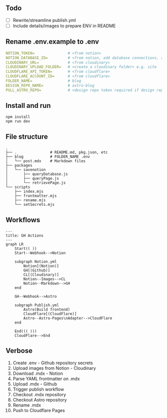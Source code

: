 ## Todo

- [ ] Rewrite/streamline publish.yml
- [ ] Include details/images to prepare ENV in README

## Rename .env.example to .env
```yaml
NOTION_TOKEN=               # <from notion>
NOTION_DATABASE_ID=         # <from notion, add database connections, read access>
CLOUDINARY_URL=             # <from cloudinary>
CLOUDINARY_UPLOAD_FOLDER=   # <create a cloudinary folder> e.g. site
CLOUDFLARE_API_TOKEN=       # <from cloudflare>
CLOUDFLARE_ACCOUNT_ID=      # <from cloudflare>
FOLDER_NAME=                # blog
DESIGN_REPO_NAME=           # astro-blog
PULL_ASTRO_REPO=            # <design repo token required if design repo is PRIVATE>
```

## Install and run
```
npm install
npm run dev
```

## File structure

```tree
.
├── .               # README.md, pkg.json, etc
├── blog            # FOLDER_NAME .env
│   └── post.mdx    # Markdown files
├── packages
│   └── savenotion
│       ├── queryDatabase.js
│       ├── queryPage.js
│       └── retrievePage.js
└── scripts
    ├── index.mjs
    ├── frontmatter.mjs
    ├── rename.mjs
    └── setSecrets.mjs
```

## Workflows

```mermaid
---
title: GH Actions
---
graph LR
    Start(( ))
    Start--Webhook-->Notion

    subgraph Notion.yml
        Notion[(Notion)]
        GH[(Github)]
        CL[(Cloudinary)]
        Notion--Images-->CL
        Notion--Markdown-->GH
    end
        
    GH--Webhook-->Astro
    
    subgraph Publish.yml
        Astro(Build frontend)
        CloudFlare[(CloudFlare)]
        Astro--Astro-Pages\nAdapter-->CloudFlare
    end

    End((( )))
    CloudFlare-->End
```

## Verbose

1. Create .env - Github repository secrets
1. Upload images from Notion - Cloudinary
1. Download .mdx - Notion
1. Parse YAML frontmatter on .mdx
1. Upload .mdx - Github
1. Trigger publish workflow
1. Checkout .mdx repository
1. Checkout Astro repository
1. Rename .mdx
1. Push to Cloudflare Pages
